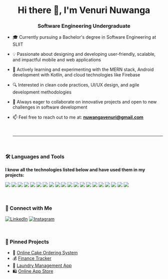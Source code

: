 <h1 align="center">Hi there 👋, I'm Venuri Nuwanga</h1>
<h3 align="center">Software Engineering Undergraduate  </h3>

- 🎓 Currently pursuing a Bachelor's degree in Software Engineering at SLIIT  
- 💡 Passionate about designing and developing user-friendly, scalable, and impactful mobile and web applications  
- 🌱 Actively learning and experimenting with the MERN stack, Android development with Kotlin, and cloud technologies like Firebase  
- 🔍 Interested in clean code practices, UI/UX design, and agile development methodologies  
- 🚀 Always eager to collaborate on innovative projects and open to new challenges in software development  
- 📫 Feel free to reach out to me at: **nuwangavenuri@gmail.com**

   &nbsp;
  &nbsp;   

  <hr>
  &nbsp;  

### 🛠️ Languages and Tools  
**I know all the technologies listed below and have used them in my projects:**

<p align="left">

  <!-- 💻 Languages -->
  <img src="https://img.shields.io/badge/Java-ED8B00?style=for-the-badge&logo=java&logoColor=white" />
  <img src="https://img.shields.io/badge/Kotlin-0095D5?style=for-the-badge&logo=kotlin&logoColor=white" />
  <img src="https://img.shields.io/badge/JavaScript-F7DF1E?style=for-the-badge&logo=javascript&logoColor=black" />
  <img src="https://img.shields.io/badge/TypeScript-007ACC?style=for-the-badge&logo=typescript&logoColor=white" />
  <img src="https://img.shields.io/badge/Python-3776AB?style=for-the-badge&logo=python&logoColor=white" />
  <img src="https://img.shields.io/badge/PHP-777BB4?style=for-the-badge&logo=php&logoColor=white" />
  <img src="https://img.shields.io/badge/C-00599C?style=for-the-badge&logo=c&logoColor=white" />
  <img src="https://img.shields.io/badge/C++-00599C?style=for-the-badge&logo=c%2B%2B&logoColor=white" />


  <!-- 🌐 Web Development -->
  <img src="https://img.shields.io/badge/HTML5-E34F26?style=for-the-badge&logo=html5&logoColor=white" />
  <img src="https://img.shields.io/badge/CSS3-1572B6?style=for-the-badge&logo=css3&logoColor=white" />
  <img src="https://img.shields.io/badge/Bootstrap-7952B3?style=for-the-badge&logo=bootstrap&logoColor=white" />
  <img src="https://img.shields.io/badge/Tailwind_CSS-06B6D4?style=for-the-badge&logo=tailwind-css&logoColor=white" />

  <!-- ⚛️ Frameworks & Libraries -->
  <img src="https://img.shields.io/badge/React-20232A?style=for-the-badge&logo=react&logoColor=61DAFB" />
  <img src="https://img.shields.io/badge/Node.js-339933?style=for-the-badge&logo=node.js&logoColor=white" />
  <img src="https://img.shields.io/badge/Express.js-000000?style=for-the-badge&logo=express&logoColor=white" />

  <!-- 🗄️ Databases -->
  <img src="https://img.shields.io/badge/MongoDB-4EA94B?style=for-the-badge&logo=mongodb&logoColor=white" />
  <img src="https://img.shields.io/badge/MySQL-4479A1?style=for-the-badge&logo=mysql&logoColor=white" />

  <!-- 📱 Mobile & Cloud -->
  <img src="https://img.shields.io/badge/Firebase-FFCA28?style=for-the-badge&logo=firebase&logoColor=black" />
  <img src="https://img.shields.io/badge/Android-3DDC84?style=for-the-badge&logo=android&logoColor=white" />
  <img src="https://img.shields.io/badge/Postman-FF6C37?style=for-the-badge&logo=postman&logoColor=white" />

</p>

&nbsp;  

### 🔗 Connect with Me

[![LinkedIn](https://img.shields.io/badge/LinkedIn-blue?logo=linkedin&style=flat)](https://www.linkedin.com/in/nuwanga-watagedara-206b1627a)
[![Instagram](https://img.shields.io/badge/Instagram-purple?logo=instagram&style=flat)](https://www.instagram.com/_venuri_nuwanga_)

&nbsp;  

### 📌 Pinned Projects
- 🍰 [Online Cake Ordering System](https://github.com/VenuriN/Online-Cake-ordering-management-system)
- 💰 [Finance Tracker](https://github.com/VenuriN/Financial-Tracker)
- 🧺 [Laundry Management App](https://github.com/VenuriN/Laundry-managemnt)
- 🛍️ [Online App Store](https://github.com/VenuriN/Online_App_Store)
